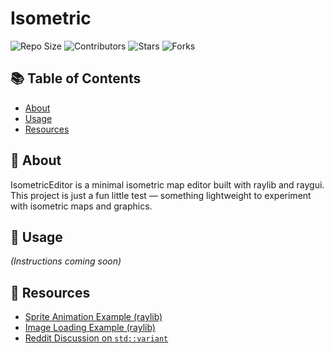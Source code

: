 # Isometric

![Repo Size](https://img.shields.io/github/repo-size/redadoo/IsometricEditor)
![Contributors](https://img.shields.io/github/contributors/redadoo/IsometricEditor)
![Stars](https://img.shields.io/github/stars/redadoo/IsometricEditor?style=social)
![Forks](https://img.shields.io/github/forks/redadoo/IsometricEditor?style=social)

## 📚 Table of Contents

- [About](#about)
- [Usage](#usage)
- [Resources](#resources)

## 🧩 About

IsometricEditor is a minimal isometric map editor built with raylib and raygui.
This project is just a fun little test — something lightweight to experiment with isometric maps and graphics.

## 🚀 Usage

*(Instructions coming soon)*

## 🔗 Resources

- [Sprite Animation Example (raylib)](https://www.raylib.com/examples/textures/loader.html?name=textures_sprite_anim)  
- [Image Loading Example (raylib)](https://www.raylib.com/examples/textures/loader.html?name=textures_image_loading)  
- [Reddit Discussion on `std::variant`](https://www.reddit.com/r/cpp/comments/kst2pu/with_stdvariant_you_choose_either_performance_or/)

